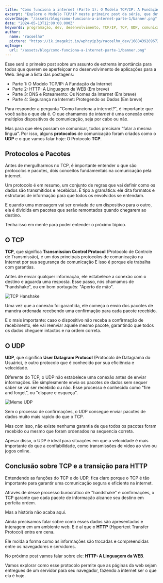 ```yaml
---
title: "Como funciona a internet (Parte 1): O Modelo TCP/IP: A Fundação da Internet"
excerpt: "Explore o Modelo TCP/IP neste primeiro post da série, que detalha os protocolos essenciais TCP e UDP e como eles fundamentam a comunicação segura na internet."
coverImage: "/assets/blog/como-funciona-a-internet-parte-1/banner.png"
date: "2024-05-13T12:00:00.000Z"
keywords: programação, dev, desenvolvimento, TCP/IP, TCP, UDP, comunicação na internet, protocolos de rede, segurança online
author:
  name: "racoelho"
  picture: "https://ik.imagekit.io/wphcyip3g/racoelho_dev/1688439289672.jpeg?updatedAt=1701730648991"
ogImage:
  url: "/assets/blog/como-funciona-a-internet-parte-1/banner.png"
---
```


Esse será o primeiro post sobre um assunto de extrema importância para todos que querem se aperfeiçoar no desenvolvimento de aplicações para a Web.
Segue a lista das postagens:

- Parte 1: O Modelo TCP/IP: A Fundação da Internet
- Parte 2: HTTP: A Linguagem da WEB (Em breve)
- Parte 3: DNS e Roteamento: Os Nomes da Internet (Em breve)
- Parte 4: Segurança na Internet: Protegendo os Dados (Em breve)

Para responder a pergunta "Como funciona a internet?", é importante que você saiba o que ela é.
O que chamamos de _internet_ é uma conexão entre multiplos dispositivos de comunicação, seja por cabo ou não.


Mas para que eles possam se comunicar, todos precisam "falar a mesma lingua".
Por isso, alguns **protocolos** de comunicação foram criados como o **UDP** e o que vamos falar hoje: O Protocolo **TCP**.


## Protocolos e Pacotes

Antes de mergulharmos no TCP, é importante entender o que são protocolos e pacotes, dois conceitos fundamentais na comunicação pela internet.

Um protocolo é em resumo, um conjunto de regras que vai definir como os dados são transmitidos e recebidos. 
É tipo a gramática: ele dita formatos e estruturas de informação para que todos os envolvidos se entendam.

E quando uma mensagem vai ser enviada de um dispositivo para o outro, ela é dividida em pacotes que serão remontados quando chegarem ao destino.

Tenha isso em mente para poder entender o próximo tópico.


## O TCP

**TCP**, que significa **Transmission Control Protocol** (Protocolo de Controle de Transmissão), é um dos principais protocolos de comunicação na Internet por sua segurança de comunicação
E isso é porque ele trabalha com garantias.

Antes de enviar qualquer informação, ele estabelece a conexão com o destino e aguarda uma resposta.
Esse passo, nós chamamos de "handshake", ou em bom português: "Aperto de mão".

![TCP Hanshake](/assets/blog/como-funciona-a-internet-parte-1/tcp-hanshake.png)

Uma vez que a conexão foi garantida, ele começa o envio dos pacotes de maneira ordenada recebendo uma confirmação para cada pacote recebido.

E o mais importante: caso o dispositivo não receba a confirmação de recebimento, ele vai reenviar aquele mesmo pacote, garantindo que todos os dados cheguem intactos e na ordem correta.


## O UDP

**UDP**, que significa **User Datagram Protocol** (Protocolo de Datagrama do Usuário), é outro protocolo que é conhecido por sua eficiência e velocidade.

Diferente do TCP, o UDP não estabelece uma conexão antes de enviar informações. 
Ele simplesmente envia os pacotes de dados sem sequer saber se vai ser recebido ou não.
Esse processo é conhecido como "fire and forget", ou "dispare e esqueça".

![Meme UDP](/assets/blog/como-funciona-a-internet-parte-1/udp-meme.png)

Sem o processo de confirmações, o UDP consegue enviar pacotes de dados muito mais rapido do que o TCP.

Mas com isso, não existe nenhuma garantia de que todos os pacotes foram recebido ou mesmo que foram ordenados na sequencia correta.

Apesar disso, o UDP é ideal para situações em que a velocidade é mais importante do que a confiabilidade, como transmissões de vídeo ao vivo ou jogos online.


## Conclusão sobre TCP e a transição para HTTP
Entendendo as funções do TCP e do UDP, fica claro porque o TCP é tão importante para garantir uma comunicação segura e eficiente na internet.

Através de desse processo burocrático de "handshake" e confirmações, o TCP garante que cada pacote de informação alcance seu destino em perfeita ordem.

Mas a história não acaba aqui. 

Ainda precisamos falar sobre como esses dados são apresentados e interagem em um ambiente web. 
E é aí que o **HTTP** (Hypertext Transfer Protocol) entra em cena. 

Ele molda a forma como as informações são trocadas e compreendidas entre os navegadores e servidores.

No próximo post vamos falar sobre ele: **HTTP: A Linguagem da WEB**.

Vamos explorar como esse protocolo permite que as páginas da web sejam entregues de um servidor para seu navegador, fazendo a internet ser o que ela é hoje.

